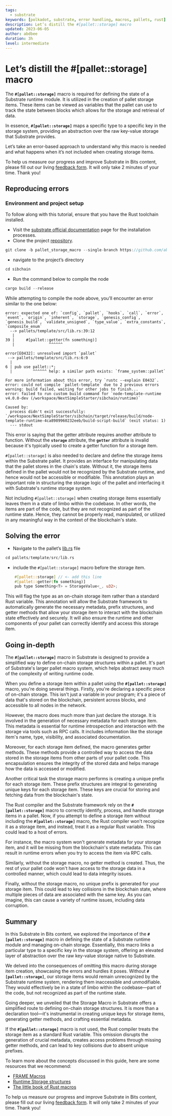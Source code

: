 ```yaml
---
tags:
  - substrate
keywords: [polkadot, substrate, error handling, macros, pallets, rust]
description: Let’s distill the #[pallet::storage] macro
updated: 2023-06-05
author: abdbee
duration: 3h
level: intermediate
---
```


# Let’s distill the #[pallet::storage] macro

The **`#[pallet::storage]`** macro is required for defining the state of a Substrate runtime module. It is utilized in the creation of pallet storage items. These items can be viewed as variables that the pallet can use to track the state between blocks which allows for the storage and retrieval of data.

In essence, **`#[pallet::storage]`** maps a specific type to a specific key in the storage system, providing an abstraction over the raw key-value storage that Substrate provides.

Let’s take an error-based approach to understand why this macro is needed and what happens when it’s not included when creating storage items.

To help us measure our progress and improve Substrate in Bits content, please fill out our living [feedback form](https://airtable.com/shr7CrrZ5zqlhWEUD). It will only take 2 minutes of your time. Thank you!

## Reproducing errors[](https://polkadot.study/#reproducing-errors)

### Environment and project setup[](https://polkadot.study/#environment-and-project-set-up)

To follow along with this tutorial, ensure that you have the Rust toolchain installed.

- Visit the [substrate official documentation](https://docs.substrate.io/install/) page for the installation processes.
- Clone the project [repository](https://github.com/abdbee/sibchain/tree/pallet_storage_macro).

```rust
git clone -b pallet_storage_macro --single-branch https://github.com/abdbee/sibchain.git
```

- navigate to the project’s directory

```rust
cd sibchain
```

- Run the command below to compile the node

```rust
cargo build --release
```

While attempting to compile the node above, you’ll encounter an error similar to the one below:

```
error: expected one of: `config`, `pallet`, `hooks`, `call`, `error`, `event`, `origin`, `inherent`, `storage`, `genesis_config`, `genesis_build`, `validate_unsigned`, `type_value`, `extra_constants`, `composite_enum`
  --> pallets/template/src/lib.rs:39:12
   |
39 |     #[pallet::getter(fn something)]
   |               ^^^^^^

error[E0432]: unresolved import `pallet`
 --> pallets/template/src/lib.rs:6:9
  |
6 | pub use pallet::*;
  |         ^^^^^^ help: a similar path exists: `frame_system::pallet`

For more information about this error, try `rustc --explain E0432`.
error: could not compile `pallet-template` due to 2 previous errors
warning: build failed, waiting for other jobs to finish...
error: failed to run custom build command for `node-template-runtime v4.0.0-dev (/workspace/NextSimpleStarter/sibchain/runtime)`

Caused by:
  process didn't exit successfully: `/workspace/NextSimpleStarter/sibchain/target/release/build/node-template-runtime-4ca8989960232eeb/build-script-build` (exit status: 1)
  --- stdout
```

This error is saying that the getter attribute requires another attribute to function. Without the **`storage`** attribute, the **`getter`** attribute is invalid because it's typically used to create a getter function for a storage item.

`#[pallet::storage]` is also needed to declare and define the storage items within the Substrate pallet. It provides an interface for manipulating data that the pallet stores in the chain's state. Without it, the storage items defined in the pallet would not be recognized by the Substrate runtime, and hence would not be accessible or modifiable. This annotation plays an important role in structuring the storage logic of the pallet and interfacing it with Substrate's runtime storage system.

Not including `#[pallet::storage]` when creating storage items essentially leaves them in a state of limbo within the codebase. In other words, the items are part of the code, but they are not recognized as part of the runtime state. Hence, they cannot be properly read, manipulated, or utilized in any meaningful way in the context of the blockchain's state.

## Solving the error

- Navigate to the pallet’s [lib.rs](http://lib.rs) file

```rust
cd pallets/template/src/lib.rs
```

- include the `#[pallet::storage]` macro before the storage item.

```rust
	#[pallet::storage] // <- add this line
	#[pallet::getter(fn something)] 
	pub type Something<T> = StorageValue<_, u32>;
```

This will flag the type as an on-chain storage item rather than a standard Rust variable. This annotation will allow the Substrate framework to automatically generate the necessary metadata, prefix structures, and getter methods that allow your storage item to interact with the blockchain state effectively and securely. It will also ensure the runtime and other components of your pallet can correctly identify and access this storage item. 

## Going in-depth

The **`#[pallet::storage]`** macro in Substrate is designed to provide a simplified way to define on-chain storage structures within a pallet. It's part of Substrate's larger pallet macro system, which helps abstract away much of the complexity of writing runtime code.

When you define a storage item within a pallet using the **`#[pallet::storage]`** macro, you're doing several things. Firstly, you're declaring a specific piece of on-chain storage. This isn't just a variable in your program; it's a piece of data that's stored on the blockchain, persistent across blocks, and accessible to all nodes in the network.

However, the macro does much more than just declare the storage. It is involved in the generation of necessary metadata for each storage item. This metadata is essential for runtime introspection and interaction with the storage via tools such as RPC calls. It includes information like the storage item's name, type, visibility, and associated documentation.

Moreover, for each storage item defined, the macro generates getter methods. These methods provide a controlled way to access the data stored in the storage items from other parts of your pallet code. This encapsulation ensures the integrity of the stored data and helps manage how the data is accessed or modified.

Another critical task the storage macro performs is creating a unique prefix for each storage item. These prefix structures are integral to generating unique keys for each storage item. These keys are crucial for storing and fetching data from the blockchain's state.

The Rust compiler and the Substrate framework rely on the **`#[pallet::storage]`** macro to correctly identify, process, and handle storage items in a pallet. Now, if you attempt to define a storage item without including the **`#[pallet::storage]`** macro, the Rust compiler won't recognize it as a storage item, and instead, treat it as a regular Rust variable. This could lead to a host of errors.

For instance, the macro system won't generate metadata for your storage item, and it will be missing from the blockchain's state metadata. This can result in runtime errors when you try to access the item via RPC calls.

Similarly, without the storage macro, no getter method is created. Thus, the rest of your pallet code won't have access to the storage data in a controlled manner, which could lead to data integrity issues.

Finally, without the storage macro, no unique prefix is generated for your storage item. This could lead to key collisions in the blockchain state, where multiple pieces of data are associated with the same key. As you can imagine, this can cause a variety of runtime issues, including data corruption.

## Summary

In this Substrate in Bits content, we explored the importance of the **`#[pallet::storage]`** macro in defining the state of a Substrate runtime module and managing on-chain storage. Essentially, this macro links a particular type to a specific key in the storage system, offering an elevated layer of abstraction over the raw key-value storage native to Substrate.

We delved into the consequences of omitting this macro during storage item creation, showcasing the errors and hurdles it poses. Without **`#[pallet::storage]`**, our storage items would remain unrecognized by the Substrate runtime system, rendering them inaccessible and unmodifiable. They would effectively be in a state of limbo within the codebase—part of the code, but not recognized as part of the runtime state.

Going deeper, we unveiled that the Storage Macro in Substrate offers a simplified route to defining on-chain storage structures. It is more than a declaration tool—it's instrumental in creating unique keys for storage items, generating getter methods, and crafting essential metadata.

If the **`#[pallet::storage]`** macro is not used, the Rust compiler treats the storage item as a standard Rust variable. This omission disrupts the generation of crucial metadata, creates access problems through missing getter methods, and can lead to key collisions due to absent unique prefixes. 

To learn more about the concepts discussed in this guide, here are some resources that we recommend:

- [FRAME Macros](https://docs.substrate.io/reference/frame-macros/)
- [Runtime Storage structures](https://docs.substrate.io/build/runtime-storage/)
- [The little book of Rust macros](https://danielkeep.github.io/tlborm/book/)

To help us measure our progress and improve Substrate in Bits content, please fill out our living [feedback form](https://airtable.com/appc45lFGS94WumrY/tblnuIR8lSd4TX7IR/viwqMQuAR6zSDn765?blocks=hide). It will only take 2 minutes of your time. Thank you!
